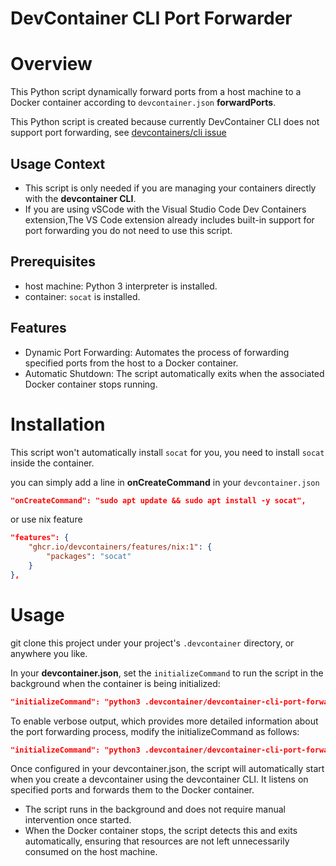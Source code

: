 # DevContainer CLI Port Forwarder

# Overview
This Python script dynamically forward ports from a host machine to a Docker container according to `devcontainer.json` **forwardPorts**.

This Python script is created because currently DevContainer CLI does not support port forwarding, see [devcontainers/cli issue](https://github.com/devcontainers/cli/issues/22)

## Usage Context
- This script is only needed if you are managing your containers directly with the **devcontainer CLI**.
- If you are using vSCode with the Visual Studio Code Dev Containers extension,The VS Code extension already includes built-in support for port forwarding you do not need to use this script.

## Prerequisites
- host machine: Python 3 interpreter is installed.
- container: `socat` is installed.



## Features
- Dynamic Port Forwarding: Automates the process of forwarding specified ports from the host to a Docker container.
- Automatic Shutdown: The script automatically exits when the associated Docker container stops running.

# Installation

This script won't automatically install `socat` for you, you need to install `socat` inside the container.

you can simply add a line in **onCreateCommand** in your `devcontainer.json`

```json
"onCreateCommand": "sudo apt update && sudo apt install -y socat",
```

or use nix feature
```json
"features": {
    "ghcr.io/devcontainers/features/nix:1": {
        "packages": "socat"
    }
},
```

# Usage
git clone this project under your project's `.devcontainer` directory, or anywhere you like.

In your **devcontainer.json**, set the `initializeCommand` to run the script in the background when the container is being initialized:

```json
"initializeCommand": "python3 .devcontainer/devcontainer-cli-port-forwarder/forwarder.py &"
```

To enable verbose output, which provides more detailed information about the port forwarding process, modify the initializeCommand as follows:
```json
"initializeCommand": "python3 .devcontainer/devcontainer-cli-port-forwarder/forwarder.py verbose &"
```

Once configured in your devcontainer.json, the script will automatically start when you create a devcontainer using the devcontainer CLI. It listens on specified ports and forwards them to the Docker container.

- The script runs in the background and does not require manual intervention once started.
- When the Docker container stops, the script detects this and exits automatically, ensuring that resources are not left unnecessarily consumed on the host machine.
